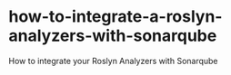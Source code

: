 # how-to-integrate-a-roslyn-analyzers-with-sonarqube
How to integrate your Roslyn Analyzers with Sonarqube
